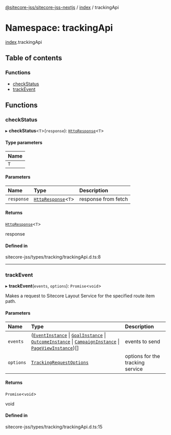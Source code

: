[@sitecore-jss/sitecore-jss-nextjs](../README.md) / [index](index.md) / trackingApi

# Namespace: trackingApi

[index](index.md).trackingApi

## Table of contents

### Functions

- [checkStatus](index.trackingApi.md#checkstatus)
- [trackEvent](index.trackingApi.md#trackevent)

## Functions

### checkStatus

▸ **checkStatus**\<`T`\>(`response`): [`HttpResponse`](../interfaces/index.HttpResponse.md)\<`T`\>

#### Type parameters

| Name |
| :------ |
| `T` |

#### Parameters

| Name | Type | Description |
| :------ | :------ | :------ |
| `response` | [`HttpResponse`](../interfaces/index.HttpResponse.md)\<`T`\> | response from fetch |

#### Returns

[`HttpResponse`](../interfaces/index.HttpResponse.md)\<`T`\>

response

#### Defined in

sitecore-jss/types/tracking/trackingApi.d.ts:8

___

### trackEvent

▸ **trackEvent**(`events`, `options`): `Promise`\<`void`\>

Makes a request to Sitecore Layout Service for the specified route item path.

#### Parameters

| Name | Type | Description |
| :------ | :------ | :------ |
| `events` | ([`EventInstance`](../interfaces/index.EventInstance.md) \| [`GoalInstance`](../interfaces/index.GoalInstance.md) \| [`OutcomeInstance`](../interfaces/index.OutcomeInstance.md) \| [`CampaignInstance`](../interfaces/index.CampaignInstance.md) \| [`PageViewInstance`](../interfaces/index.PageViewInstance.md))[] | events to send |
| `options` | [`TrackingRequestOptions`](../interfaces/index.TrackingRequestOptions.md) | options for the tracking service |

#### Returns

`Promise`\<`void`\>

void

#### Defined in

sitecore-jss/types/tracking/trackingApi.d.ts:15
